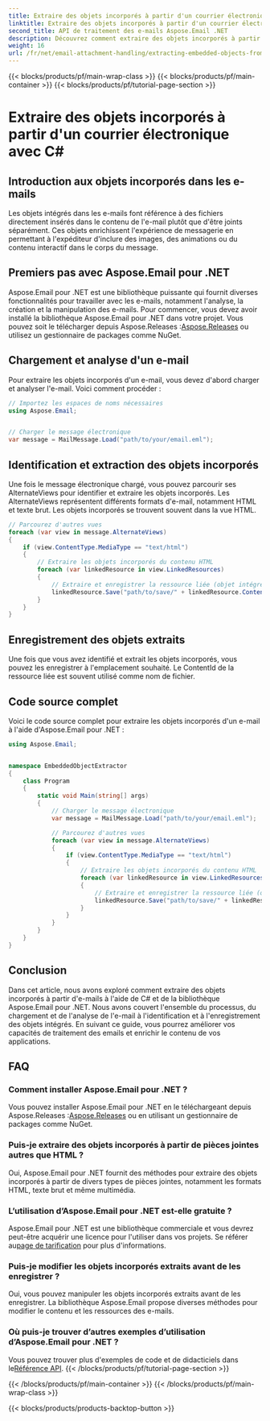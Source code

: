 ```yaml
---
title: Extraire des objets incorporés à partir d'un courrier électronique avec C#
linktitle: Extraire des objets incorporés à partir d'un courrier électronique avec C#
second_title: API de traitement des e-mails Aspose.Email .NET
description: Découvrez comment extraire des objets incorporés à partir d'e-mails à l'aide de C# et Aspose.Email pour .NET. Guide étape par étape avec des exemples de code.
weight: 16
url: /fr/net/email-attachment-handling/extracting-embedded-objects-from-email-with-csharp/
---
```


{{< blocks/products/pf/main-wrap-class >}}
{{< blocks/products/pf/main-container >}}
{{< blocks/products/pf/tutorial-page-section >}}

# Extraire des objets incorporés à partir d'un courrier électronique avec C#


## Introduction aux objets incorporés dans les e-mails

Les objets intégrés dans les e-mails font référence à des fichiers directement insérés dans le contenu de l'e-mail plutôt que d'être joints séparément. Ces objets enrichissent l'expérience de messagerie en permettant à l'expéditeur d'inclure des images, des animations ou du contenu interactif dans le corps du message.

## Premiers pas avec Aspose.Email pour .NET

 Aspose.Email pour .NET est une bibliothèque puissante qui fournit diverses fonctionnalités pour travailler avec les e-mails, notamment l'analyse, la création et la manipulation des e-mails. Pour commencer, vous devez avoir installé la bibliothèque Aspose.Email pour .NET dans votre projet. Vous pouvez soit le télécharger depuis Aspose.Releases :[Aspose.Releases](https://releases.aspose.com/email/net/) ou utilisez un gestionnaire de packages comme NuGet.

## Chargement et analyse d'un e-mail

Pour extraire les objets incorporés d'un e-mail, vous devez d'abord charger et analyser l'e-mail. Voici comment procéder :

```csharp
// Importez les espaces de noms nécessaires
using Aspose.Email;


// Charger le message électronique
var message = MailMessage.Load("path/to/your/email.eml");
```

## Identification et extraction des objets incorporés

Une fois le message électronique chargé, vous pouvez parcourir ses AlternateViews pour identifier et extraire les objets incorporés. Les AlternateViews représentent différents formats d'e-mail, notamment HTML et texte brut. Les objets incorporés se trouvent souvent dans la vue HTML.

```csharp
// Parcourez d'autres vues
foreach (var view in message.AlternateViews)
{
    if (view.ContentType.MediaType == "text/html")
    {
        // Extraire les objets incorporés du contenu HTML
        foreach (var linkedResource in view.LinkedResources)
        {
            // Extraire et enregistrer la ressource liée (objet intégré)
            linkedResource.Save("path/to/save/" + linkedResource.ContentId);
        }
    }
}
```

## Enregistrement des objets extraits

Une fois que vous avez identifié et extrait les objets incorporés, vous pouvez les enregistrer à l'emplacement souhaité. Le ContentId de la ressource liée est souvent utilisé comme nom de fichier.

## Code source complet

Voici le code source complet pour extraire les objets incorporés d'un e-mail à l'aide d'Aspose.Email pour .NET :

```csharp
using Aspose.Email;


namespace EmbeddedObjectExtractor
{
    class Program
    {
        static void Main(string[] args)
        {
            // Charger le message électronique
            var message = MailMessage.Load("path/to/your/email.eml");

            // Parcourez d'autres vues
            foreach (var view in message.AlternateViews)
            {
                if (view.ContentType.MediaType == "text/html")
                {
                    // Extraire les objets incorporés du contenu HTML
                    foreach (var linkedResource in view.LinkedResources)
                    {
                        // Extraire et enregistrer la ressource liée (objet intégré)
                        linkedResource.Save("path/to/save/" + linkedResource.ContentId);
                    }
                }
            }
        }
    }
}
```

## Conclusion

Dans cet article, nous avons exploré comment extraire des objets incorporés à partir d'e-mails à l'aide de C# et de la bibliothèque Aspose.Email pour .NET. Nous avons couvert l'ensemble du processus, du chargement et de l'analyse de l'e-mail à l'identification et à l'enregistrement des objets intégrés. En suivant ce guide, vous pourrez améliorer vos capacités de traitement des emails et enrichir le contenu de vos applications.

## FAQ

### Comment installer Aspose.Email pour .NET ?

 Vous pouvez installer Aspose.Email pour .NET en le téléchargeant depuis Aspose.Releases :[Aspose.Releases](https://releases.aspose.com/email/net/) ou en utilisant un gestionnaire de packages comme NuGet. 

### Puis-je extraire des objets incorporés à partir de pièces jointes autres que HTML ?

Oui, Aspose.Email pour .NET fournit des méthodes pour extraire des objets incorporés à partir de divers types de pièces jointes, notamment les formats HTML, texte brut et même multimédia.

### L’utilisation d’Aspose.Email pour .NET est-elle gratuite ?

 Aspose.Email pour .NET est une bibliothèque commerciale et vous devrez peut-être acquérir une licence pour l'utiliser dans vos projets. Se référer au[page de tarification](https://purchase.aspose.com/pricing/email/net) pour plus d'informations.

### Puis-je modifier les objets incorporés extraits avant de les enregistrer ?

Oui, vous pouvez manipuler les objets incorporés extraits avant de les enregistrer. La bibliothèque Aspose.Email propose diverses méthodes pour modifier le contenu et les ressources des e-mails.

### Où puis-je trouver d’autres exemples d’utilisation d’Aspose.Email pour .NET ?

 Vous pouvez trouver plus d'exemples de code et de didacticiels dans le[Référence API](https://reference.aspose.com/email/net/). 
{{< /blocks/products/pf/tutorial-page-section >}}

{{< /blocks/products/pf/main-container >}}
{{< /blocks/products/pf/main-wrap-class >}}

{{< blocks/products/products-backtop-button >}}
